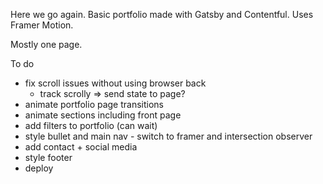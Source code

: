 Here we go again.
Basic portfolio made with Gatsby and Contentful.
Uses Framer Motion.

Mostly one page.

To do

- fix scroll issues without using browser back
  - track scrolly => send state to page?
- animate portfolio page transitions
- animate sections including front page
- add filters to portfolio (can wait)
- style bullet and main nav - switch to framer and intersection observer
- add contact + social media
- style footer
- deploy
